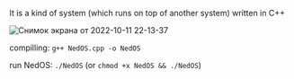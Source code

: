 It is a kind of system (which runs on top of another system) written in C++

![Снимок экрана от 2022-10-11 22-13-37](https://user-images.githubusercontent.com/92634754/195189880-16706e05-a88b-4109-8aa3-9e66194d8ec4.png)

compilling:
```g++ NedOS.cpp -o NedOS```

run NedOS:
```./NedOS```
(or ```chmod +x NedOS && ./NedOS```)
